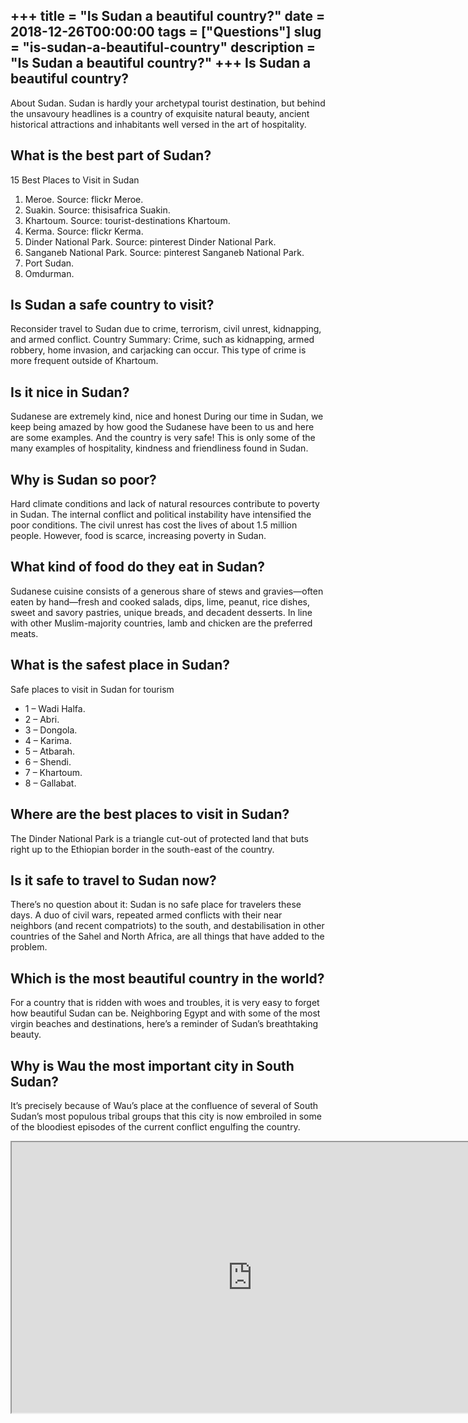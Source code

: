 +++
title = "Is Sudan a beautiful country?"
date = 2018-12-26T00:00:00
tags = ["Questions"]
slug = "is-sudan-a-beautiful-country"
description = "Is Sudan a beautiful country?"
+++
Is Sudan a beautiful country?
-----------------------------

About Sudan. Sudan is hardly your archetypal tourist destination, but behind the unsavoury headlines is a country of exquisite natural beauty, ancient historical attractions and inhabitants well versed in the art of hospitality.

What is the best part of Sudan?
-------------------------------

15 Best Places to Visit in Sudan

1. Meroe. Source: flickr Meroe.
2. Suakin. Source: thisisafrica Suakin.
3. Khartoum. Source: tourist-destinations Khartoum.
4. Kerma. Source: flickr Kerma.
5. Dinder National Park. Source: pinterest Dinder National Park.
6. Sanganeb National Park. Source: pinterest Sanganeb National Park.
7. Port Sudan.
8. Omdurman.

Is Sudan a safe country to visit?
---------------------------------

Reconsider travel to Sudan due to crime, terrorism, civil unrest, kidnapping, and armed conflict. Country Summary: Crime, such as kidnapping, armed robbery, home invasion, and carjacking can occur. This type of crime is more frequent outside of Khartoum.

Is it nice in Sudan?
--------------------

Sudanese are extremely kind, nice and honest During our time in Sudan, we keep being amazed by how good the Sudanese have been to us and here are some examples. And the country is very safe! This is only some of the many examples of hospitality, kindness and friendliness found in Sudan.

Why is Sudan so poor?
---------------------

Hard climate conditions and lack of natural resources contribute to poverty in Sudan. The internal conflict and political instability have intensified the poor conditions. The civil unrest has cost the lives of about 1.5 million people. However, food is scarce, increasing poverty in Sudan.

What kind of food do they eat in Sudan?
---------------------------------------

Sudanese cuisine consists of a generous share of stews and gravies—often eaten by hand—fresh and cooked salads, dips, lime, peanut, rice dishes, sweet and savory pastries, unique breads, and decadent desserts. In line with other Muslim-majority countries, lamb and chicken are the preferred meats.

What is the safest place in Sudan?
----------------------------------

Safe places to visit in Sudan for tourism

- 1 – Wadi Halfa.
- 2 – Abri.
- 3 – Dongola.
- 4 – Karima.
- 5 – Atbarah.
- 6 – Shendi.
- 7 – Khartoum.
- 8 – Gallabat.

Where are the best places to visit in Sudan?
--------------------------------------------

The Dinder National Park is a triangle cut-out of protected land that buts right up to the Ethiopian border in the south-east of the country.

Is it safe to travel to Sudan now?
----------------------------------

There’s no question about it: Sudan is no safe place for travelers these days. A duo of civil wars, repeated armed conflicts with their near neighbors (and recent compatriots) to the south, and destabilisation in other countries of the Sahel and North Africa, are all things that have added to the problem.

Which is the most beautiful country in the world?
-------------------------------------------------

For a country that is ridden with woes and troubles, it is very easy to forget how beautiful Sudan can be. Neighboring Egypt and with some of the most virgin beaches and destinations, here’s a reminder of Sudan’s breathtaking beauty.

Why is Wau the most important city in South Sudan?
--------------------------------------------------

It’s precisely because of Wau’s place at the confluence of several of South Sudan’s most populous tribal groups that this city is now embroiled in some of the bloodiest episodes of the current conflict engulfing the country.

<iframe allow="accelerometer; autoplay; clipboard-write; encrypted-media; gyroscope; picture-in-picture" allowfullscreen="" class="__youtube_prefs__  epyt-is-override  no-lazyload" data-no-lazy="1" data-origheight="433" data-origwidth="770" data-skipgform_ajax_framebjll="" height="433" id="_ytid_30690" loading="lazy" src="https://www.youtube.com/embed/6BBQ6mUY5II?enablejsapi=1&autoplay=0&cc_load_policy=0&cc_lang_pref=&iv_load_policy=1&loop=0&modestbranding=0&rel=1&fs=1&playsinline=0&autohide=2&theme=dark&color=red&controls=1&" title="YouTube player" width="770"></iframe>